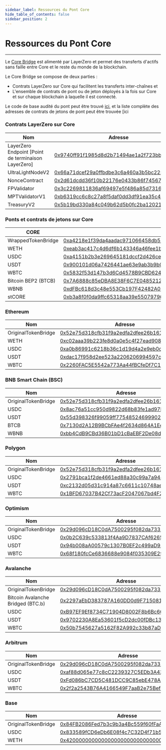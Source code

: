 ```yaml
---
sidebar_label: Ressources du Pont Core
hide_table_of_contents: false
sidebar_position: 2
---
```


# Ressources du Pont Core

---

Le [ Core Bridge](https://bridge.coredao.org/) est alimenté par LayerZero et permet des transferts d'actifs sans faille entre Core et le reste du monde de la blockchain.

Le Core Bridge se compose de deux parties :

- Contrats LayerZero sur Core qui facilitent les transferts inter-chaînes et
- L'ensemble de contrats de pont ou de jeton déployés à la fois sur Core et sur chaque blockchain à laquelle il est connecté.

Le code de base audité du pont peut être trouvé [ici](https://github.com/LayerZero-Labs/wrapped-asset-bridge), et la liste complète des adresses de contrats de jetons de pont peut être trouvée [ici

### Contrats LayerZero sur Core

| Nom                                                                                                     | Adresse                                                                                                                   |
| ------------------------------------------------------------------------------------------------------- | ------------------------------------------------------------------------------------------------------------------------- |
| LayerZero Endpoint [Point de terminaison LayerZero] | [0x9740ff91f1985d8d2b71494ae1a2f723bb3ed9e4](https://scan.coredao.org/address/0x9740ff91f1985d8d2b71494ae1a2f723bb3ed9e4) |
| UltraLightNodeV2                                                                                        | [0x66a71dcef29a0ffbdbe3c6a460a3b5bc225cd675](https://scan.coredao.org/address/0x66a71dcef29a0ffbdbe3c6a460a3b5bc225cd675) |
| NonceContract                                                                                           | [0x2d61dcdd36f10b22176e0433b86f74567d529aaa](https://scan.coredao.org/address/0x2d61dcdd36f10b22176e0433b86f74567d529aaa) |
| FPValidator                                                                                             | [0x3c2269811836af69497e5f486a85d7316753cf62](https://scan.coredao.org/address/0x3c2269811836af69497e5f486a85d7316753cf62) |
| MPTValidatorV1                                                                                          | [0xb6319cc6c8c27a8f5daf0dd3df91ea35c4720dd7](https://scan.coredao.org/address/0xb6319cc6c8c27a8f5daf0dd3df91ea35c4720dd7) |
| TreasuryV2                                                                                              | [0x5b19bd330a84c049b62d5b0fc2ba120217a18c1c](https://scan.coredao.org/address/0x5b19bd330a84c049b62d5b0fc2ba120217a18c1c) |

### Ponts et contrats de jetons sur Core

| CORE                                   | Adresse                                                                                                                                                                                                                                              |
| -------------------------------------- | ---------------------------------------------------------------------------------------------------------------------------------------------------------------------------------------------------------------------------------------------------- |
| WrappedTokenBridge                     | [0xa4218e1f39da4aadac971066458db56e901bcbde](https://scan.coredao.org/address/0xa4218e1f39da4aadac971066458db56e901bcbde)https://scan.coredao.org/address/0xa4218e1f39da4aadac971066458db56e901bcbde |
| WETH                                   | [0xeab3ac417c4d6df6b143346a46fee1b847b50296](https://scan.coredao.org/address/0xeab3ac417c4d6df6b143346a46fee1b847b50296)                                                                                                                            |
| USDC                                   | [0xa4151b2b3e269645181dccf2d426ce75fcbdeca9](https://scan.coredao.org/address/0xa4151b2b3e269645181dccf2d426ce75fcbdeca9)                                                                                                                            |
| USDT                                   | [0x900101d06a7426441ae63e9ab3b9b0f63be145f1](https://scan.coredao.org/address/0x900101d06a7426441ae63e9ab3b9b0f63be145f1)                                                                                                                            |
| WBTC                                   | [0x5832f53d147b3d6Cd4578B9CBD62425C7ea9d0Bd](https://scan.coredao.org/address/0x5832f53d147b3d6Cd4578B9CBD62425C7ea9d0Bd)                                                                                                                            |
| Bitcoin BEP2 (BTCB) | [0x7A6888c85eDBA8E38F6C7E0485212da602761C08](https://scan.coredao.org/address/0x7A6888c85eDBA8E38F6C7E0485212da602761C08)                                                                                                                            |
| WBNB                                   | [0xdFBc618d3c48e553Cb197F42482A0795bef7fe28](https://scan.coredao.org/address/0xdFBc618d3c48e553Cb197F42482A0795bef7fe28)                                                                                                                            |
| stCORE                                 | [0xb3a8f0f0da9ffc65318aa39e55079796093029ad](https://scan.coredao.org/token/0xb3a8f0f0da9ffc65318aa39e55079796093029ad)                                                                                                                              |

### Ethereum

| Nom                 | Adresse                                                                                                               |
| ------------------- | --------------------------------------------------------------------------------------------------------------------- |
| OriginalTokenBridge | [0x52e75d318cfb31f9a2edfa2dfee26b161255b233](https://etherscan.io/address/0x52e75d318cfb31f9a2edfa2dfee26b161255b233) |
| WETH                | [0xc02aaa39b223fe8d0a0e5c4f27ead9083c756cc2](https://etherscan.io/address/0xc02aaa39b223fe8d0a0e5c4f27ead9083c756cc2) |
| USDC                | [0xa0b86991c6218b36c1d19d4a2e9eb0ce3606eb48](https://etherscan.io/address/0xa0b86991c6218b36c1d19d4a2e9eb0ce3606eb48) |
| USDT                | [0xdac17f958d2ee523a2206206994597c13d831ec7](https://etherscan.io/address/0xdac17f958d2ee523a2206206994597c13d831ec7) |
| WBTC                | [0x2260FAC5E5542a773Aa44fBCfeDf7C193bc2C599](https://etherscan.io/address/0x2260FAC5E5542a773Aa44fBCfeDf7C193bc2C599) |

### BNB Smart Chain (BSC)

| Nom                 | Adresse                                                                                                              |
| ------------------- | -------------------------------------------------------------------------------------------------------------------- |
| OriginalTokenBridge | [0x52e75d318cfb31f9a2edfa2dfee26b161255b233](https://bscscan.com/address/0x52e75d318cfb31f9a2edfa2dfee26b161255b233) |
| USDC                | [0x8ac76a51cc950d9822d68b83fe1ad97b32cd580d](https://bscscan.com/address/0x8ac76a51cc950d9822d68b83fe1ad97b32cd580d) |
| USDT                | [0x55d398326f99059ff775485246999027b3197955](https://bscscan.com/address/0x55d398326f99059ff775485246999027b3197955) |
| BTCB                | [0x7130d2A12B9BCbFAe4f2634d864A1Ee1Ce3Ead9c](https://bscscan.com/address/0x7130d2A12B9BCbFAe4f2634d864A1Ee1Ce3Ead9c) |
| WBNB                | [0xbb4CdB9CBd36B01bD1cBaEBF2De08d9173bc095c](https://bscscan.com/address/0xbb4CdB9CBd36B01bD1cBaEBF2De08d9173bc095c) |

### Polygon

| Nom                 | Adresse                                                                                                                  |
| ------------------- | ------------------------------------------------------------------------------------------------------------------------ |
| OriginalTokenBridge | [0x52e75d318cfb31f9a2edfa2dfee26b161255b233](https://polygonscan.com/address/0x52e75d318cfb31f9a2edfa2dfee26b161255b233) |
| USDC                | [0x2791bca1f2de4661ed88a30c99a7a9449aa84174](https://polygonscan.com/address/0x2791bca1f2de4661ed88a30c99a7a9449aa84174) |
| USDT                | [0xc2132d05d31c914a87c6611c10748aeb04b58e8f](https://polygonscan.com/address/0xc2132d05d31c914a87c6611c10748aeb04b58e8f) |
| WBTC                | [0x1BFD67037B42Cf73acF2047067bd4F2C47D9BfD6](https://polygonscan.com/address/0x1BFD67037B42Cf73acF2047067bd4F2C47D9BfD6) |

### Optimism

| Nom                 | Adresse                                                                                                                          |
| ------------------- | -------------------------------------------------------------------------------------------------------------------------------- |
| OriginalTokenBridge | [0x29d096cD18C0dA7500295f082da73316d704031A](https://optimistic.etherscan.io/address/0x29d096cD18C0dA7500295f082da73316d704031A) |
| USDC                | [0x0b2C639c533813f4Aa9D7837CAf62653d097Ff85](https://optimistic.etherscan.io/address/0x0b2C639c533813f4Aa9D7837CAf62653d097Ff85) |
| USDT                | [0x94b008aA00579c1307B0EF2c499aD98a8ce58e58](https://optimistic.etherscan.io/address/0x94b008aA00579c1307B0EF2c499aD98a8ce58e58) |
| WBTC                | [0x68f180fcCe6836688e9084f035309E29Bf0A2095](https://optimistic.etherscan.io/address/0x68f180fcCe6836688e9084f035309E29Bf0A2095) |

### Avalanche

| Nom                                                                  | Adresse                                                                                                                              |
| -------------------------------------------------------------------- | ------------------------------------------------------------------------------------------------------------------------------------ |
| OriginalTokenBridge                                                  | [0x29d096cD18C0dA7500295f082da73316d704031A](https://avascan.info/blockchain/all/address/0x29d096cD18C0dA7500295f082da73316d704031A) |
| Bitcoin Avalanche Bridged (BTC.b) | [0x2297aEbD383787A160DD0d9F71508148769342E](https://avascan.info/blockchain/all/address/0x2297aEbD383787A160DD0d9F71508148769342E)   |
| USDC                                                                 | [0xB97EF9Ef8734C71904D8002F8b6Bc66Dd9c48a6E](https://avascan.info/blockchain/all/address/0xB97EF9Ef8734C71904D8002F8b6Bc66Dd9c48a6E) |
| USDT                                                                 | [0x9702230A8Ea53601f5cD2dc00fDBc13d4dF4A8c7](https://avascan.info/blockchain/all/address/0x9702230A8Ea53601f5cD2dc00fDBc13d4dF4A8c7) |
| WBTC                                                                 | [0x50b7545627a5162F82A992c33b87aDc75187B218](https://avascan.info/blockchain/all/address/0x50b7545627a5162F82A992c33b87aDc75187B218) |

### Arbitrum

| Nom                 | Adresse                                                                                                              |
| ------------------- | -------------------------------------------------------------------------------------------------------------------- |
| OriginalTokenBridge | [0x29d096cD18C0dA7500295f082da73316d704031A](https://arbiscan.io/address/0x29d096cD18C0dA7500295f082da73316d704031A) |
| USDC                | [0xaf88d065e77c8cC2239327C5EDb3A432268e5831](https://arbiscan.io/address/0xaf88d065e77c8cC2239327C5EDb3A432268e5831) |
| USDT                | [0xFd086bC7CD5C481DCC9C85ebE478A1C0b69FCbb9](https://arbiscan.io/address/0xFd086bC7CD5C481DCC9C85ebE478A1C0b69FCbb9) |
| WBTC                | [0x2f2a2543B76A4166549F7aaB2e75Bef0aefC5B0f](https://arbiscan.io/address/0x2f2a2543B76A4166549F7aaB2e75Bef0aefC5B0f) |

### Base

| Nom                 | Adresse                                                                                                               |
| ------------------- | --------------------------------------------------------------------------------------------------------------------- |
| OriginalTokenBridge | [0x84FB2086Fed7b3c9b3a4Bc559f60fFaA91507879](https://basescan.org/address/0x84FB2086Fed7b3c9b3a4Bc559f60fFaA91507879) |
| USDC                | [0x833589fCD6eDb6E08f4c7C32D4f71b54bdA02913](https://basescan.org/address/0x833589fCD6eDb6E08f4c7C32D4f71b54bdA02913) |
| WETH                | [0x4200000000000000000000000000000000000006](https://basescan.org/address/0x4200000000000000000000000000000000000006) |
